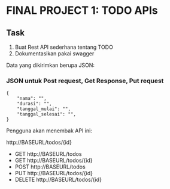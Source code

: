 # FINAL PROJECT 1: TODO APIs

## Task

1. Buat Rest API sederhana tentang TODO
2. Dokumentasikan pakai swagger

Data yang dikirimkan  berupa JSON:

### JSON untuk Post request, Get Response, Put request
```
{
    "nama": "",
    "durasi": "",
    "tanggal_mulai": "",
    "tanggal_selesai": "",
}
```

Pengguna akan menembak API ini:

http://BASEURL/todos/{id}

- GET http://BASEURL/todos
- GET http://BASEURL/todos/{id}
- POST http://BASEURL/todos
- PUT http://BASEURL/todos/{id}
- DELETE http://BASEURL/todos/{id}





